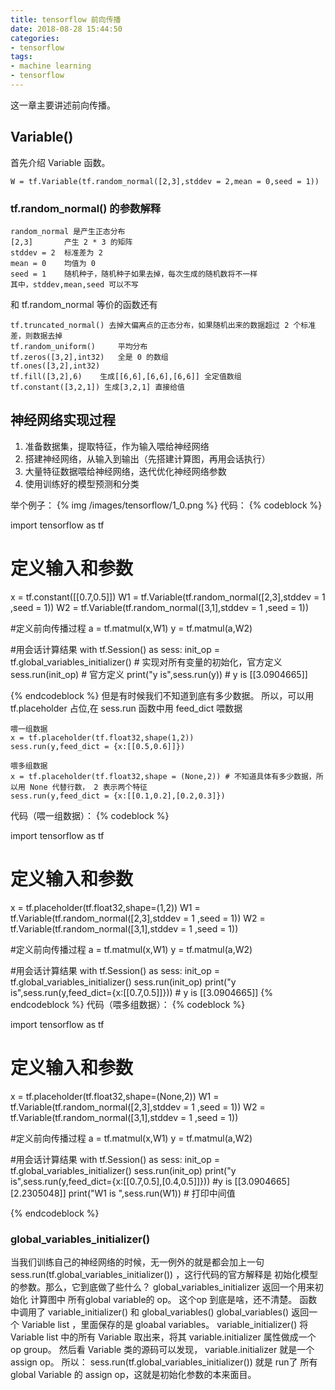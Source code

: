 ```yaml
---
title: tensorflow 前向传播
date: 2018-08-28 15:44:50
categories:
- tensorflow
tags:
- machine learning
- tensorflow
---
```

这一章主要讲述前向传播。
<!-- more -->
## Variable()
首先介绍 Variable 函数。

	W = tf.Variable(tf.random_normal([2,3],stddev = 2,mean = 0,seed = 1))
	
### tf.random_normal() 的参数解释
	
	random_normal 是产生正态分布
	[2,3]		产生 2 * 3 的矩阵
	stddev = 2	标准差为 2
	mean = 0 	均值为 0
	seed = 1 	随机种子，随机种子如果去掉，每次生成的随机数将不一样
	其中，stddev,mean,seed 可以不写
	
和 tf.random_normal 等价的函数还有

	tf.truncated_normal() 去掉大偏离点的正态分布，如果随机出来的数据超过 2 个标准差，则数据去掉
	tf.random_uniform() 	平均分布
	tf.zeros([3,2],int32)	全是 0 的数组
	tf.ones([3,2],int32)
	tf.fill([3,2],6)	生成[[6,6],[6,6],[6,6]] 全定值数组
	tf.constant([3,2,1]) 生成[3,2,1] 直接给值
	
## 神经网络实现过程

1. 准备数据集，提取特征，作为输入喂给神经网络
2. 搭建神经网络，从输入到输出（先搭建计算图，再用会话执行）
3. 大量特征数据喂给神经网络，迭代优化神经网络参数
4. 使用训练好的模型预测和分类

举个例子：
{% img /images/tensorflow/1_0.png %}
代码：
{% codeblock %}

import tensorflow as tf
# 定义输入和参数
x = tf.constant([[0.7,0.5]])
W1 = tf.Variable(tf.random_normal([2,3],stddev = 1 ,seed = 1))
W2 = tf.Variable(tf.random_normal([3,1],stddev = 1 ,seed = 1))

#定义前向传播过程
a = tf.matmul(x,W1)
y = tf.matmul(a,W2)

#用会话计算结果
with tf.Session() as sess:
	init_op = tf.global_variables_initializer() # 实现对所有变量的初始化，官方定义
	sess.run(init_op)			# 官方定义
	print("y is",sess.run(y))
		# y is [[3.0904665]]
		
{% endcodeblock %}
但是有时候我们不知道到底有多少数据。
所以，可以用 tf.placeholder 占位,在 sess.run 函数中用 feed_dict 喂数据

	喂一组数据
	x = tf.placeholder(tf.float32,shape(1,2))
	sess.run(y,feed_dict = {x:[[0.5,0.6]]})
	
	喂多组数据
	x = tf.placeholder(tf.float32,shape = (None,2)) # 不知道具体有多少数据，所以用 None 代替行数， 2 表示两个特征
	sess.run(y,feed_dict = {x:[[0.1,0.2],[0.2,0.3]})

代码（喂一组数据）：
{% codeblock %}

import tensorflow as tf
# 定义输入和参数
x = tf.placeholder(tf.float32,shape=(1,2))
W1 = tf.Variable(tf.random_normal([2,3],stddev = 1 ,seed = 1))
W2 = tf.Variable(tf.random_normal([3,1],stddev = 1 ,seed = 1))

#定义前向传播过程
a = tf.matmul(x,W1)
y = tf.matmul(a,W2)

#用会话计算结果
with tf.Session() as sess:
	init_op = tf.global_variables_initializer()
	sess.run(init_op)
	print("y is",sess.run(y,feed_dict={x:[[0.7,0.5]]}))
		# y is [[3.0904665]]
{% endcodeblock %}
代码（喂多组数据）：
{% codeblock %}

import tensorflow as tf
# 定义输入和参数
x = tf.placeholder(tf.float32,shape=(None,2))
W1 = tf.Variable(tf.random_normal([2,3],stddev = 1 ,seed = 1))
W2 = tf.Variable(tf.random_normal([3,1],stddev = 1 ,seed = 1))

#定义前向传播过程
a = tf.matmul(x,W1)
y = tf.matmul(a,W2)

#用会话计算结果
with tf.Session() as sess:
	init_op = tf.global_variables_initializer()
	sess.run(init_op)
	print("y is",sess.run(y,feed_dict={x:[[0.7,0.5],[0.4,0.5]]}))
		#y is [[3.0904665]
				[2.2305048]]
	print("W1 is ",sess.run(W1)) # 打印中间值
	
{% endcodeblock %}
### global_variables_initializer()
当我们训练自己的神经网络的时候，无一例外的就是都会加上一句 sess.run(tf.global_variables_initializer()) ，这行代码的官方解释是 初始化模型的参数。那么，它到底做了些什么？
global_variables_initializer 返回一个用来初始化 计算图中 所有global variable的 op。 
这个op 到底是啥，还不清楚。
函数中调用了 variable_initializer() 和 global_variables()
global_variables() 返回一个 Variable list ，里面保存的是 gloabal variables。
variable_initializer() 将 Variable list 中的所有 Variable 取出来，将其 variable.initializer 属性做成一个 op group。
然后看 Variable 类的源码可以发现， variable.initializer 就是一个 assign op。
所以： sess.run(tf.global_variables_initializer()) 就是 run了 所有global Variable 的 assign op，这就是初始化参数的本来面目。

